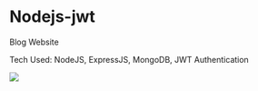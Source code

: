 # Nodejs-jwt

Blog Website

Tech Used: NodeJS, ExpressJS, MongoDB, JWT Authentication

<img src="./node-jwt-pics/img1.jpg"></img>
